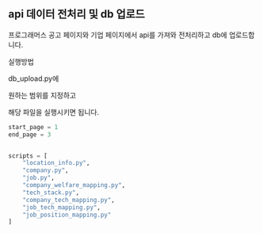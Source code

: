 ## api 데이터 전처리 및 db 업로드

프로그래머스 공고 페이지와 기업 페이지에서 api를 가져와 전처리하고 db에 업로드합니다.

실행방법

db_upload.py에 

원하는 범위를 지정하고

해당 파일을 실행시키면 됩니다.


```python
start_page = 1
end_page = 3


scripts = [
    "location_info.py",
    "company.py",
    "job.py",
    "company_welfare_mapping.py",
    "tech_stack.py",
    "company_tech_mapping.py",
    "job_tech_mapping.py",
    "job_position_mapping.py"
]
```

